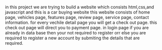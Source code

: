 in this project we are trying to build a website which consists html,css,and javascript and 
this is a car buying website this website consists of home page, vehicles page, features page, review page, service page, contact information.
for every vechile detail page you will get a check out page.
this check out page will direct you to payment page.
in login page if you are already in data base then your not required to register orr else you are required to register a new account by submiting the details that are required.
